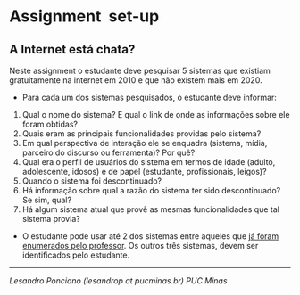# Assignment  set-up

## A Internet está chata?

Neste assignment o estudante deve pesquisar 5 sistemas que existiam gratuitamente na internet em 2010 e que não existem mais em 2020.

* Para cada um dos sistemas pesquisados, o estudante deve informar:
1. Qual o nome do sistema? E qual o link de onde as informações sobre ele foram obtidas?
1. Quais eram as principais funcionalidades providas pelo sistema?
1. Em qual perspectiva de interação ele se enquadra (sistema, mídia, parceiro do discurso ou ferramenta)? Por quê?
1. Qual era o perfil de usuários do sistema em termos de idade (adulto, adolescente, idosos) e de papel (estudante, profissionais, leigos)?
1. Quando o sistema foi descontinuado?
1. Há informação sobre qual a razão do sistema ter sido descontinuado? Se sim, qual?
1. Há algum sistema atual que provê as mesmas funcionalidades que tal sistema provia?

* O estudante pode usar até 2 dos sistemas entre aqueles que [já foram enumerados pelo professor](https://github.com/ihc-puc-20201/Inter-Humano-Computador/blob/master/02-TrabalhosHandsOnOficinas/SistemasDoPassado.md). Os outros três sistemas, devem ser identificados pelo estudante.

---

_Lesandro Ponciano (lesandrop at pucminas.br) PUC Minas_
